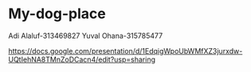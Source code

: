 # My-dog-place
Adi Alaluf-313469827
Yuval Ohana-315785477

https://docs.google.com/presentation/d/1EdqigWpoUbWMfXZ3jurxdw-UQtIehNA8TMnZoDCacn4/edit?usp=sharing
